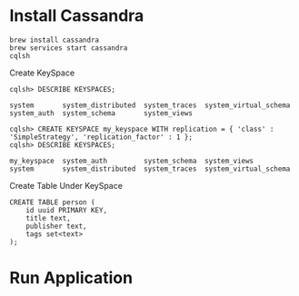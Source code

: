 # Install Cassandra
```shell
brew install cassandra
brew services start cassandra
cqlsh
```

Create KeySpace
```
cqlsh> DESCRIBE KEYSPACES;

system       system_distributed  system_traces  system_virtual_schema
system_auth  system_schema       system_views

cqlsh> CREATE KEYSPACE my_keyspace WITH replication = { 'class' : 'SimpleStrategy', 'replication_factor' : 1 };
cqlsh> DESCRIBE KEYSPACES;

my_keyspace  system_auth         system_schema  system_views
system       system_distributed  system_traces  system_virtual_schema
```

Create Table Under KeySpace
```shell
CREATE TABLE person (
    id uuid PRIMARY KEY,
    title text,
    publisher text,
    tags set<text>
);
```

# Run Application

